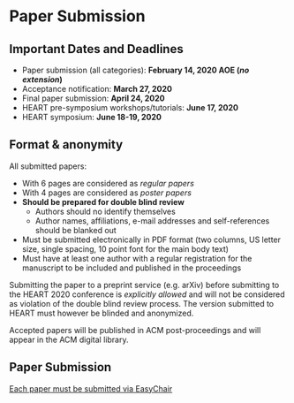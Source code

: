 # Paper Submission

## Important Dates and Deadlines

* Paper submission (all categories): **February 14, 2020 AOE (_no extension_)**
* Acceptance notification: **March 27, 2020**
* Final paper submission: **April 24, 2020**
* HEART pre-symposium workshops/tutorials: **June 17, 2020**
* HEART symposium: **June 18-19, 2020**

## Format & anonymity

All submitted papers:

* With 6 pages are considered as _regular papers_
* With 4 pages are considered as _poster papers_
* **Should be prepared for double blind review**
	* Authors should no identify themselves
	* Author names, affiliations, e-mail addresses and self-references should be blanked out
* Must be submitted electronically in PDF format (two columns, US letter size, single spacing, 10 point font for the main body text)
* Must have at least one author with a regular registration for the manuscript to be included and published in the proceedings

Submitting the paper to a preprint service (e.g. arXiv) before submitting to the HEART 2020 conference is _explicitly allowed_ and will not be considered as violation of the double blind review process. The version submitted to HEART must however be blinded and anonymized.

Accepted papers will be published in ACM post-proceedings and will appear in the ACM digital library.

## Paper Submission

[Each paper must be submitted via EasyChair](https://www.easychair.org/conferences/?conf=heart-2020)
